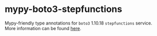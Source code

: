 # mypy-boto3-stepfunctions

Mypy-friendly type annotations for `boto3` 1.10.18 `stepfunctions` service.
More information can be found [here](https://github.com/vemel/mypy_boto3).